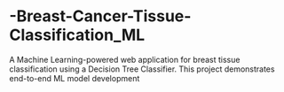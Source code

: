 # -Breast-Cancer-Tissue-Classification_ML
A Machine Learning-powered web application for breast tissue classification using a Decision Tree Classifier. This project demonstrates end-to-end ML model development
